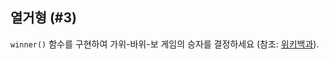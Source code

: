 ## 열거형 (#3)

`winner()` 함수를 구현하여 가위-바위-보 게임의 승자를 결정하세요 (참조: [위키백과](https://en.wikipedia.org/wiki/Rock%E2%80%93paper%E2%80%93scissors)).